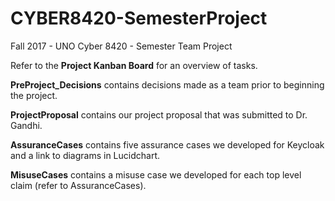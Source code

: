 # CYBER8420-SemesterProject
Fall 2017 - UNO Cyber 8420 - Semester Team Project

Refer to the <strong>Project Kanban Board</strong> for an overview of tasks.

<strong>PreProject_Decisions</strong> contains decisions made as a team prior to beginning the project.

<strong>ProjectProposal</strong> contains our project proposal that was submitted to Dr. Gandhi.

<strong>AssuranceCases</strong> contains five assurance cases we developed for Keycloak and a link to diagrams in Lucidchart.

<strong>MisuseCases</strong> contains a misuse case we developed for each top level claim (refer to AssuranceCases).
